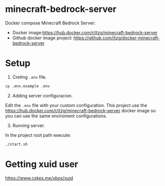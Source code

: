 # minecraft-bedrock-server
Docker compose Minecraft Bedrock Server:
- Docker image:https://hub.docker.com/r/itzg/minecraft-bedrock-server
- Github docker image project: https://github.com/itzg/docker-minecraft-bedrock-server


# Setup
1. Creting `.env` file.
```bash
cp .env.example .env
```

2. Adding server configuracion.

Edit the `.env` file with your custom configuration.
This project use the https://hub.docker.com/r/itzg/minecraft-bedrock-server docker image so you can use the same enviroment configurations.

3. Running server.

In the project root path execute:
```bash
./start.sh
```

# Getting xuid user
https://www.cxkes.me/xbox/xuid
